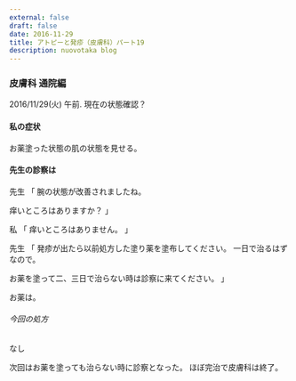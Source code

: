 ```yaml
---
external: false
draft: false
date: 2016-11-29
title: アトピーと発疹（皮膚科）パート19
description: nuovotaka blog
---
```


### 皮膚科 通院編

2016/11/29(火) 午前.
現在の状態確認？

#### 私の症状

お薬塗った状態の肌の状態を見せる。

#### 先生の診察は

先生
「
腕の状態が改善されましたね。

痒いところはありますか？
」

私
「
痒いところはありません。
」

先生
「
発疹が出たら以前処方した塗り薬を塗布してください。
一日で治るはずなので。

お薬を塗って二、三日で治らない時は診察に来てください。
」

お薬は。

###### 今回の処方

なし

次回はお薬を塗っても治らない時に診察となった。
ほぼ完治で皮膚科は終了。

